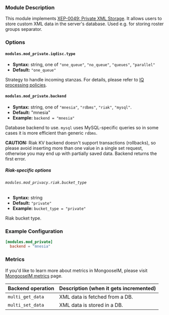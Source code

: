 ### Module Description
This module implements [XEP-0049: Private XML Storage](http://xmpp.org/extensions/xep-0049.html).
It allows users to store custom XML data in the server's database. Used e.g. for storing roster groups separator.

### Options

#### `modules.mod_private.iqdisc.type`
* **Syntax:** string, one of `"one_queue"`, `"no_queue"`, `"queues"`, `"parallel"`
* **Default:** `"one_queue"`

Strategy to handle incoming stanzas. For details, please refer to
[IQ processing policies](../../advanced-configuration/Modules/#iq-processing-policies).

#### `modules.mod_private.backend`
* **Syntax:** string, one of `"mnesia"`, `"rdbms"`, `"riak"`, `"mysql"`.
* **Default:** "mnesia"
* **Example:** `backend = "mnesia"`

Database backend to use.
`mysql` uses MySQL-specific queries so in some cases it is more efficient than generic `rdbms`.

**CAUTION:**  Riak KV backend doesn't support transactions (rollbacks), so please avoid inserting
more than one value in a single set request, otherwise you may end up with partially saved data.
Backend returns the first error.

##### Riak-specific options

###### `modules.mod_privacy.riak.bucket_type`
* **Syntax:** string
* **Default:** `"private"`
* **Example:** `bucket_type = "private"`

Riak bucket type.

### Example Configuration
```toml
[modules.mod_private]
  backend = "mnesia"
```

### Metrics

If you'd like to learn more about metrics in MongooseIM, please visit [MongooseIM metrics](../operation-and-maintenance/Mongoose-metrics.md) page.

| Backend operation | Description (when it gets incremented) |
| ---- | -------------------------------------- |
| `multi_get_data` | XML data is fetched from a DB. |
| `multi_set_data` | XML data is stored in a DB. |
